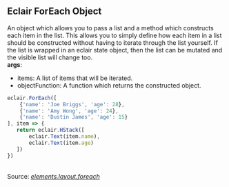 ## Eclair ForEach Object
An object which allows you to pass a list and a method which constructs each item in the list. This allows you to simply define how each item in a list should be constructed without having to iterate through the list yourself. If the list is wrapped in an eclair state object, then the list can be mutated and the visible list will change too.
<br/>**args**:
- items: A list of items that will be iterated.
- objectFunction: A function which returns the constructed object.
```javascript
eclair.ForEach([
    {'name': 'Joe Briggs', 'age': 28},
    {'name': 'Amy Wong', 'age': 24},
    {'name': 'Dustin James', 'age': 15}
], item => {
   return eclair.HStack([
       eclair.Text(item.name),
       eclair.Text(item.age)
   ])
})
```

<br/>Source: [_elements.layout.foreach_](https://github.com/SamGarlick/Eclair/tree/main/src/elements/layout/foreach.js)